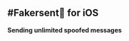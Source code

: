 #Fakersent👑 for iOS
------------------------------------------------
__Sending unlimited spoofed messages__

